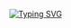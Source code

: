 [![Typing SVG](https://readme-typing-svg.herokuapp.com?color=%2336BCF7&center=true&vCenter=true&width=600&lines=Hola+soy+Andriy!;Echale+un+vistazo+a+mi+trabajo+^^)](https://git.io/typing-svg)
<!--
**Andriydlr47/Andriydlr47** is a ✨ _special_ ✨ repository because its `README.md` (this file) appears on your GitHub profile.

Here are some ideas to get you started:

- 🔭 I’m currently working on ...
- 🌱 I’m currently learning ...
- 👯 I’m looking to collaborate on ...
- 🤔 I’m looking for help with ...
- 💬 Ask me about ...
- 📫 How to reach me: ...
- 😄 Pronouns: ...
- ⚡ Fun fact: ...
-->
